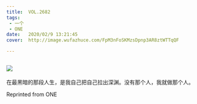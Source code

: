 ```yaml
---
title:	VOL.2682
tags:
 - 一个
 - ONE
date:	2020/02/9 13:21:45
cover:	http://image.wufazhuce.com/FpM3nFoSKMzsDpnp3AR8ztWTTqQF

---
```

![](http://image.wufazhuce.com/FpM3nFoSKMzsDpnp3AR8ztWTTqQF)
---

在最黑暗的那段人生，是我自己把自己拉出深渊。没有那个人，我就做那个人。
 
Reprinted from ONE
